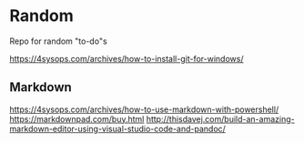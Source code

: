 # Random

Repo for random "to-do"s

<https://4sysops.com/archives/how-to-install-git-for-windows/>

## Markdown

<https://4sysops.com/archives/how-to-use-markdown-with-powershell/>
<https://markdownpad.com/buy.html>
<http://thisdavej.com/build-an-amazing-markdown-editor-using-visual-studio-code-and-pandoc/>
